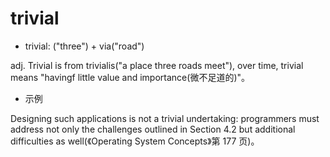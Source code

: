 # trivial

- trivial: ("three") + via("road")

adj. Trivial is from trivialis("a place three roads meet"), over time, trivial means "havingf little value and importance(微不足道的)"。

- 示例

Designing such applications is not a trivial undertaking: programmers must address not only the challenges outlined in Section 4.2 but additional difficulties as well(《Operating System Concepts》第 177 页)。